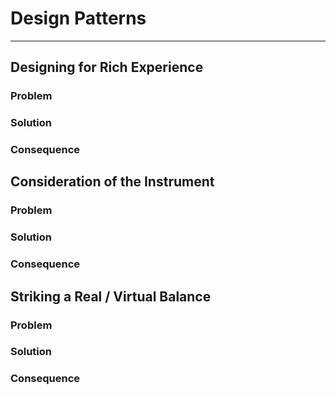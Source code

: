 # Design Patterns
---
## Designing for Rich Experience
### Problem

### Solution

### Consequence


## Consideration of the Instrument
### Problem

### Solution

### Consequence


## Striking a Real / Virtual Balance
### Problem

### Solution

### Consequence

